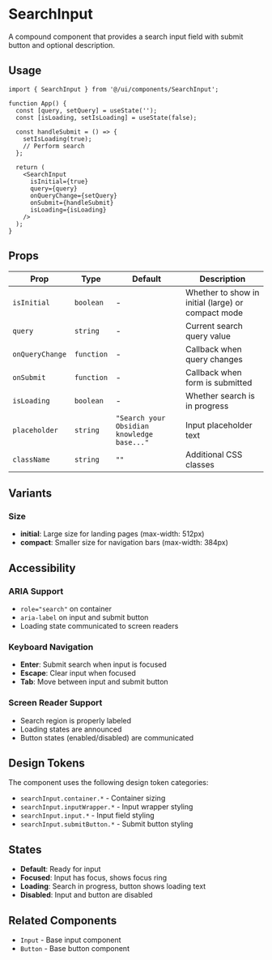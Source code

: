 # SearchInput

A compound component that provides a search input field with submit button and optional description.

## Usage

```tsx
import { SearchInput } from '@/ui/components/SearchInput';

function App() {
  const [query, setQuery] = useState('');
  const [isLoading, setIsLoading] = useState(false);

  const handleSubmit = () => {
    setIsLoading(true);
    // Perform search
  };

  return (
    <SearchInput
      isInitial={true}
      query={query}
      onQueryChange={setQuery}
      onSubmit={handleSubmit}
      isLoading={isLoading}
    />
  );
}
```

## Props

| Prop | Type | Default | Description |
|------|------|---------|-------------|
| `isInitial` | `boolean` | - | Whether to show in initial (large) or compact mode |
| `query` | `string` | - | Current search query value |
| `onQueryChange` | `function` | - | Callback when query changes |
| `onSubmit` | `function` | - | Callback when form is submitted |
| `isLoading` | `boolean` | - | Whether search is in progress |
| `placeholder` | `string` | `"Search your Obsidian knowledge base..."` | Input placeholder text |
| `className` | `string` | `""` | Additional CSS classes |

## Variants

### Size
- **initial**: Large size for landing pages (max-width: 512px)
- **compact**: Smaller size for navigation bars (max-width: 384px)

## Accessibility

### ARIA Support
- `role="search"` on container
- `aria-label` on input and submit button
- Loading state communicated to screen readers

### Keyboard Navigation
- **Enter**: Submit search when input is focused
- **Escape**: Clear input when focused
- **Tab**: Move between input and submit button

### Screen Reader Support
- Search region is properly labeled
- Loading states are announced
- Button states (enabled/disabled) are communicated

## Design Tokens

The component uses the following design token categories:
- `searchInput.container.*` - Container sizing
- `searchInput.inputWrapper.*` - Input wrapper styling
- `searchInput.input.*` - Input field styling
- `searchInput.submitButton.*` - Submit button styling

## States

- **Default**: Ready for input
- **Focused**: Input has focus, shows focus ring
- **Loading**: Search in progress, button shows loading text
- **Disabled**: Input and button are disabled

## Related Components

- `Input` - Base input component
- `Button` - Base button component
